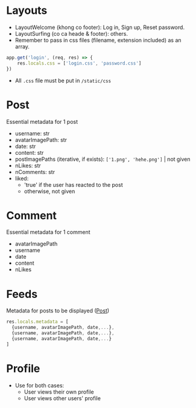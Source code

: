 # Layouts
- LayoutWelcome (khong co footer): Log in, Sign up, Reset password.
- LayoutSurfing (co ca heade & footer): others.
- Remember to pass in css files (filename, extension included) as an array.
```js
app.get('login', (req, res) => {
    res.locals.css = ['login.css', 'password.css']
})
```
- All `.css` file must be put in `/static/css`
# Post
Essential metadata for 1 post
- username: str
- avatarImagePath: str
- date: str
- content: str
- postImagePaths (iterative, if exists): `['1.png', 'hehe.png']` | not given
- nLikes: str
- nComments: str
- liked:
  - 'true' if the user has reacted to the post
  - otherwise, not given
# Comment
Essential metadata for 1 comment
- avatarImagePath
- username
- date
- content
- nLikes
# Feeds
Metadata for posts to be displayed ([Post](#post))
```js
res.locals.metadata = [
  {username, avatarImagePath, date,...},
  {username, avatarImagePath, date,...},
  {username, avatarImagePath, date,...}
]
```
# Profile
- Use for both cases:
  - User views their own profile
  - User views other users' profile